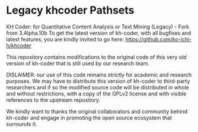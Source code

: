 # Legacy khcoder Pathsets
KH Coder: for Quantitative Content Analysis or Text Mining (Legacy) - Fork from 3.Alpha.10b
To get the latest version of kh-coder, with all bugfixes and latest features, you are kindly invited to go here: 
https://github.com/ko-ichi-h/khcoder

This repository contains modifications to the original code of this very old version of kh-coder that is still used by our research team.

DISLAIMER: our use of this code remains strictly for academic and research purposes. We may have to distribute this version of kh-coder to third-party researchers and if so the modified source code will be distributed in whole and without restrictions, with a copy of the GPLv2 license and with visible references to the upstream repository.

We kindly want to thanks the original collaborators and community behind kh-coder and engage in promoting the open source ecosystem that surrounds it.

